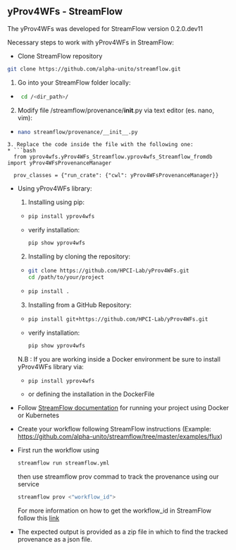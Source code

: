 ## yProv4WFs - StreamFlow
The yProv4WFs was developed for StreamFlow version 0.2.0.dev11

Necessary steps to work with yProv4WFs in StreamFlow:

- Clone StreamFlow repository
```bash
git clone https://github.com/alpha-unito/streamflow.git
```
1. Go into your StreamFlow folder locally:
* ```bash
   cd /<dir_path>/
  ```
2. Modify file /streamflow/provenance/__init__.py via text editor (es. nano, vim):
* ```bash
  nano streamflow/provenance/__init__.py
```
3. Replace the code inside the file with the following one:
* ```bash
  from yprov4wfs.yProv4WFs_Streamflow.yprov4wfs_Streamflow_fromdb import yProv4WFsProvenanceManager

  prov_classes = {"run_crate": {"cwl": yProv4WFsProvenanceManager}}
```

    
  
- Using yProv4WFs library:
  1. Installing using pip:
    * ```bash
      pip install yprov4wfs
      ```
    * verify installation: 
      ```bash
      pip show yprov4wfs
      ```
  2. Installing by cloning the repository:
    * ```bash
      git clone https://github.com/HPCI-Lab/yProv4WFs.git
      cd /path/to/your/project
      ```
    * ```bash
      pip install .
      ```
  3. Installing from a GitHub Repository:
    * ```bash
      pip install git+https://github.com/HPCI-Lab/yProv4WFs.git
      ```
    * verify installation: 
      ```bash
      pip show yprov4wfs
      ```
  
  N.B : If you are working inside a Docker environment be sure to install yProv4WFs library via:
    * ```bash
      pip install yprov4wfs
      ```
    * or defining the installation in the DockerFile
<!--
- Add StreamFlow folder into your own project
-->

- Follow [StreamFlow documentation](https://github.com/alpha-unito/streamflow/blob/master/README.md) for running your project using Docker or Kubernetes 

- Create your workflow following StreamFlow instructions
  (Example: https://github.com/alpha-unito/streamflow/tree/master/examples/flux)

- First run the workflow using
  ```bash
  streamflow run streamflow.yml
  ```

  then use streamflow prov commad to track the provenance using our service
  ```bash
  streamflow prov <"workflow_id">
  ```

  For more information on how to get the workflow_id in StreamFlow follow this
  [link](https://github.com/HPCI-Lab/yProv4WFs/blob/main/yprov4wfs/yProv4WFs_Streamflow/HowToGet_StreamFlow_workflowID.md)

- The expected output is provided as a zip file in which to find the tracked provenance as a json file.
